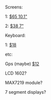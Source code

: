 Screens:

1: [$65 10.1"](https://www.amazon.com/Hosyond-Capacitive-Touchscreen-1280x800-Raspberry/dp/B0CLQZ48BF/)

2: [$38 7"](https://www.amazon.com/Speakers-1024x600-Capacitive-Touchscreen-Raspberry/dp/B09L7XNBJB/)

Keyboard:

1: [$18](https://www.amazon.com/Arteck-Wireless-Keyboard-Compact-Computer/dp/B09WDJNBT1/)


etc:

Gps (maybe) [$12](https://www.amazon.com/HiLetgo-Satellite-Positioning-Arduino-Replace/dp/B07X5GVW6Q/)

LCD 1602?

MAX7219 module?

7 segment displays?
